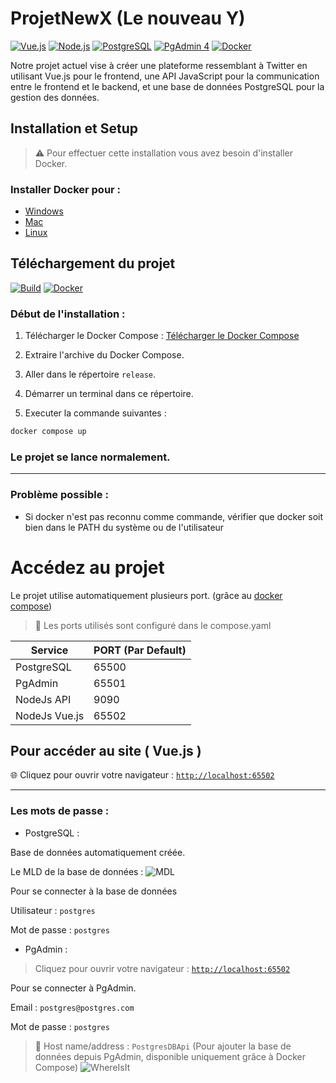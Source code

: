 # ProjetNewX (Le nouveau Y)

[![Vue.js](https://img.shields.io/badge/Vue.js-3.4.21-lightgreen?style=flat&logo=vuedotjs&link=https://vuejs.org)](https://vuejs.org)
[![Node.js](https://img.shields.io/badge/Node.js-v18.19.0-darkgreen?style=flat&logo=nodedotjs&link=https://nodejs.org/en)](https://nodejs.org/en)
[![PostgreSQL](https://img.shields.io/badge/PostgreSQL-16.2-blue?style=flat&logo=postgresql&link=https://www.docker.com)](https://www.docker.com)
[![PgAdmin 4](https://img.shields.io/badge/PgAdmin%204-8.4-blue?style=flat&link=https://www.pgadmin.org)](https://www.pgadmin.org)
[![Docker](https://img.shields.io/badge/Docker-4.28.0-blue?style=flat&logo=Docker&link=https://www.postgresql.org)](https://www.postgresql.org)


Notre projet actuel vise à créer une plateforme ressemblant à Twitter en utilisant Vue.js pour le frontend, une API JavaScript pour la communication entre le frontend et le backend, et une base de données PostgreSQL pour la gestion des données.

## Installation et Setup

>⚠️ Pour effectuer cette installation vous avez besoin d'installer Docker.

### Installer Docker pour : 
- [Windows](https://docs.docker.com/desktop/install/windows-install/)
- [Mac](https://docs.docker.com/desktop/install/mac-install/)
- [Linux](https://docs.docker.com/desktop/install/linux-install/)

## Téléchargement du projet

[![Build](https://img.shields.io/badge/Build-passing-green?style=flat&link=https://www.postgresql.org)](https://www.postgresql.org)
[![Docker](https://img.shields.io/badge/Docker-4.28.0-blue?style=flat&logo=Docker&link=https://www.postgresql.org)](https://www.postgresql.org)

### Début de l'installation : 

1. Télécharger le Docker Compose : [Télécharger le Docker Compose](https://github.com/Bastieww/ProjetNewX/releases/tag/0.1)

2. Extraire l'archive du Docker Compose.

3. Aller dans le répertoire `release`.

4. Démarrer un terminal dans ce répertoire.

5. Executer la commande suivantes :
   
```bat
docker compose up
```
### Le projet se lance normalement. 

- - -
### Problème possible :
- Si docker n'est pas reconnu comme commande, vérifier que docker soit bien dans le PATH du système ou de l'utilisateur

# Accédez au projet

Le projet utilise automatiquement plusieurs port. (grâce au [docker compose](https://docs.docker.com/compose/))

> 📢 Les ports utilisés sont configuré dans le compose.yaml

| Service | PORT (Par Default) |
| ------- | ------------------ |
| PostgreSQL | 65500 |
| PgAdmin | 65501 |
| NodeJs API | 9090 |
| NodeJs Vue.js | 65502 |

## Pour accéder au site ( Vue.js )

 🌐 Cliquez pour ouvrir votre navigateur : [`http://localhost:65502`](http://localhost:65502)

- - -
### Les mots de passe :

- PostgreSQL : 

Base de données automatiquement créée.

Le MLD de la base de données :
![MDL](https://cdn.discordapp.com/attachments/1220735136220577953/1225082858478239896/owi.png?ex=661fd652&is=660d6152&hm=30f4c61744c6990c99757de5babe47a8cbe15c125f508533745936a1fb87512b&)

Pour se connecter à la base de données

Utilisateur : `postgres`

Mot de passe : `postgres` 

- PgAdmin : 

> Cliquez pour ouvrir votre navigateur : [`http://localhost:65502`](http://localhost:65501)

Pour se connecter à PgAdmin. 

Email : `postgres@postgres.com`
 
Mot de passe : `postgres` 

> 📢 Host name/address : `PostgresDBApi`
(Pour ajouter la base de données depuis PgAdmin, disponible uniquement grâce à Docker Compose)
![WhereIsIt](https://media.discordapp.net/attachments/1220735136220577953/1225090525552705627/Screenshot_20240403_160502.png?ex=661fdd76&is=660d6876&hm=afa110f4acf214ddb7840c88479d0cbbd37628b34dd773d2d3807e79f69a28de&=&format=webp&quality=lossless&width=1096&height=253)

